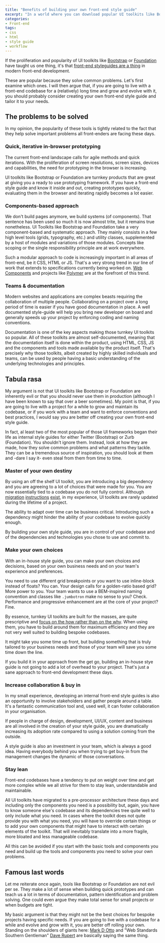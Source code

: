 ```yaml
---
title: "Benefits of building your own front-end style guide"
excerpt: "In a world where you can download popular UI toolkits like Bootstrap or Foundation, what are the benefits of building your own front-end style guide, tailor-made to your needs?"
categories:
- Front-end
tags:
- css
- html
- style guide
- workflow
---
```


If the proliferation and popularity of UI toolkits like [Bootstrap](http://getbootstrap.com/) or [Foundation](http://foundation.zurb.com/) have taught us one thing, it's that [front-end styleguides are a thing](http://styleguides.io/) in modern front-end development.

These are popular because they solve common problems. Let's first examine which ones. I will then argue that, if you are going to live with a front-end codebase for a (relatively) long time and grow and evolve with it, you should probably consider creating your own front-end style guide and tailor it to your needs.

## The problems to be solved

In my opinion, the popularity of these tools is tightly related to the fact that they help solve important problems all front-enders are facing these days.

### Quick, iterative in-browser prototyping

The current front-end landscape calls for agile methods and quick iterations. With the proliferation of screen resolutions, screen sizes, devices and capabilities, the need for prototyping in the browser is increasing.

UI toolkits like Bootstrap or Foundation are turnkey products that are great at giving you a ready to use prototyping framework. If you have a front-end style guide and know it inside and out, creating prototypes quickly, evaluating them in the browser and iterating rapidly becomes a lot easier.

### Components-based approach

We don't build pages anymore, we build systems (of components). That sentence has been used so much it is now almost trite, but it remains true nonetheless. UI Toolkits like Bootstrap and Foundation take a very component-based and systematic approach. They mainly consists in a few high level tools (grids, typography, etc.) and utility classes, supplemented by a host of modules and variations of those modules. Concepts like scoping or the single responsibility principle are at work everywhere.

Such a modular approach to code is increasingly important in all areas of front-end, be it CSS, HTML or JS. That's a very strong trend in our line of work that extends to specifications currently being worked on. [Web Components](http://webcomponents.org/) and projects like [Polymer](https://www.polymer-project.org) are at the forefront of this trend.

### Teams &amp; documentation

Modern websites and applications are complex beasts requiring the collaboration of multiple people. Collaborating on a project over a long period of time is easier if you have good documentation in place. A well documented style-guide will help you bring new developer on board and generally speeds up your project by enforcing coding and naming conventions.

Documentation is one of the key aspects making those turnkey UI toolkits so popular. All of these toolkits are almost self-documented, meaning that the documentation itself is done within the product, using HTML, CSS, JS and the components and tools made available by the product itself. That's precisely why those toolkits, albeit created by highly skilled individuals and teams, can be used by people having a basic understanding of the underlying technologies and principles.

## Tabula rasa

My argument is not that UI toolkits like Bootstrap or Foundation are inherently evil or that you should never use them in production (although I have been known to say that over a beer sometimes). My point is that, if you are going to live with a project for a while to grow and maintain its codebase, or if you work with a team and want to enforce conventions and best practices, I would say you are better off creating your own front-end style guide.

In fact, al least two of the most popular of those UI frameworks began their life as internal style guides for either Twitter (Bootstrap) or Zurb (Foundation). You shouldn't ignore them. Instead, look at how they are made, how they solve common problems and what patterns they tackle. They can be a tremendous source of inspiration, you should look at them and -dare I say it- even steal from them from time to time.

### Master of your own destiny

By using an off the shelf UI toolkit, you are introducing a big dependency and you are agreeing to a lot of choices that were made for you. You are now essentially tied to a codebase you do not fully control. Although [migration](http://getbootstrap.com/migration/) [instructions](http://foundation3.zurb.com/migration.php) [exist](http://foundation.zurb.com/docs/upgrading.html), in my experience, UI toolkits are rarely updated during the lifetime of a project.

The ability to adapt over time can be business critical. Introducing such a dependency might hinder the ability of your codebase to evolve quickly enough.

By building your own style guide, you are in control of your codebase and of the dependencies and technologies you chose to use and commit to.

### Make your own choices

With an in-house style guide, you can make your own choices and decisions, based on your own business needs and on your team's experience and preferences.

You need to use different grid breakpoints or you want to use inline-block instead of floats? You can. Your design calls for a golden-ratio based grid? More power to you. Your team wants to use a BEM-inspired naming convention and classes like `.jumbotron` make no sense to you? Check. Performance and progressive enhancement are at the core of your project? Fine.  

By essence, turnkey UI toolkits are built for the masses, are quite prescriptive and [focus on the how rather than on the why](https://speakerdeck.com/csswizardry/what-is-a-css-framework-anyway). When using them, you have to build around them for maximum efficiency and they are not very well suited to building bespoke codebases.

It might take you some time up front, but building something that is truly tailored to your business needs and those of your team will save you some time down the line.

If you build it in your approach from the get go, building an in-house stye guide is not going to add a lot of overhead to your project. That's just a sane approach to front-end development these days.

### Increase collaboration &amp; buy in

In my small experience, developing an internal front-end style guides is also an opportunity to involve stakeholders and gather people around a table. It's a fantastic communication tool and, used well, it can foster collaboration in your organisation.

If people in charge of design, development, UI/UX, content and business are all involved in the creation of your style guide, you are dramatically increasing its adoption rate compared to using a solution coming from the outside.

A style guide is also an investment in your team, which is always a good idea. Having everybody behind you when trying to get buy-in from the management changes the dynamic of those conversations.

### Stay lean

Front-end codebases have a tendency to put on weight over time and get more complex while we all strive for them to stay lean, understandable and maintainable.

All UI toolkits have migrated to a pre-processor architecture these days and including only the components you need is a possibility but, again, you have to know someone else's codebase and its dependencies tree quite well to only include what you need. In cases where the toolkit does not quite provide you with what you need, you will have to override certain things or to add your own components that might have to interact with certain elements of the toolkit. That will inevitably translate into a more fragile, more bloated and less manageable codebase.

All this can be avoided if you start with the basic tools and components you need and build up the tools and components you need to solve your own problems.

## Famous last words

Let me reiterate once again, tools like Bootstrap or Foundation are not evil per se. They make a lot of sense when building quick prototypes and can teach us a lot in terms of documentation, pattern identification and problem solving. One could even argue they make total sense for small projects or when budgets are tight.

My basic argument is that they might not be the best choices for bespoke projects having specific needs. If you are going to live with a codebase for a while and evolve and grow with it, you are better off rolling your own. Standing on the shoulders of giants here: [Mark D Otto](https://speakerdeck.com/mdo/build-your-own-bootstrap) and "Web Standards Southern Gentleman" [Dave Rupert](http://daverupert.com/2013/04/responsive-deliverables/) are basically saying the same thing.
